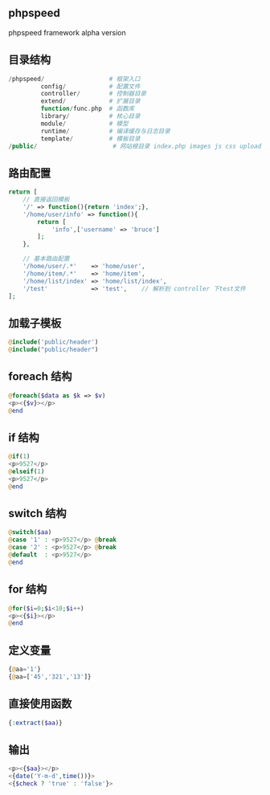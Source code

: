 ## phpspeed
phpspeed framework alpha version

## 目录结构
```php
/phpspeed/                  # 框架入口
         config/            # 配置文件
         controller/        # 控制器目录
         extend/            # 扩展目录
         function/func.php  # 函数库
         library/           # 核心目录
         module/            # 模型
         runtime/           # 编译缓存与日志目录
         template/          # 模板目录
/public/                     # 网站根目录 index.php images js css uploads

```

## 路由配置
```php
return [
    // 直接返回模板
    '/' => function(){return 'index';},
    '/home/user/info' => function(){
        return [
            'info',['username' => 'bruce']
        ];
    },

    // 基本路由配置
    '/home/user/.*'    => 'home/user',
    '/home/item/.*'    => 'home/item',
    '/home/list/index' => 'home/list/index',
    '/test'            => 'test',    // 解析到 controller 下test文件
];
```

## 加载子模板
```php
@include('public/header')
@include("public/header")
```

## foreach 结构
```php
@foreach($data as $k => $v)
<p><{$v}></p>
@end
```

## if 结构
```php
@if(1)
<p>9527</p>
@elseif(1)
<p>9527</p>
@end
```

## switch 结构
```php
@switch($aa)
@case '1' : <p>9527</p> @break
@case '2' : <p>9527</p> @break
@default  : <p>9527</p>
@end
```

## for 结构
```php
@for($i=0;$i<10;$i++)
<p><{$i}></p>
@end
```

## 定义变量
```php
{@aa='1'}
{@aa=['45','321','13']}
```

## 直接使用函数
```php
{:extract($aa)}
```

## 输出
```php
<p><{$aa}></p>
<{date('Y-m-d',time())}>
<{$check ? 'true' : 'false'}>
```
